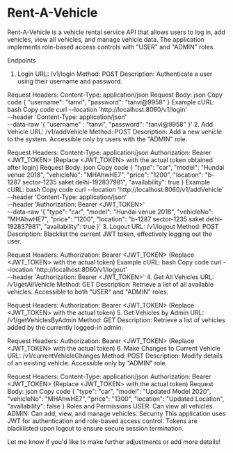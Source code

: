 # Rent-A-Vehicle

Rent-A-Vehicle is a vehicle rental service API that allows users to log in, add vehicles, view all vehicles, and manage vehicle data. The application implements role-based access controls with "USER" and "ADMIN" roles.

Endpoints
1. Login
URL: /v1/login
Method: POST
Description: Authenticate a user using their username and password.

Request Headers:
Content-Type: application/json
Request Body:
json
Copy code
{
  "username": "tanvi",
  "password": "tanvi@9958"
}
Example cURL:
bash
Copy code
curl --location 'http://localhost:8060/v1/login' \
--header 'Content-Type: application/json' \
--data-raw '{
      "username" : "tanvi", 
      "password": "tanvi@9958"
}'
2. Add Vehicle
URL: /v1/addVehicle
Method: POST
Description: Add a new vehicle to the system. Accessible only by users with the "ADMIN" role.

Request Headers:
Content-Type: application/json
Authorization: Bearer <JWT_TOKEN> (Replace <JWT_TOKEN> with the actual token obtained after login)
Request Body:
json
Copy code
{
  "type": "car",
  "model": "Hundai venue 2018",
  "vehicleNo": "MHAhwHE7",
  "price": "1200",
  "location": "b-1287 sector-1235 saket delhi-192837981",
  "availability": true
}
Example cURL:
bash
Copy code
curl --location 'http://localhost:8060/v1/addVehicle' \
--header 'Content-Type: application/json' \
--header 'Authorization: Bearer <JWT_TOKEN>' \
--data-raw '{
      "type": "car",
      "model": "Hundai venue 2018",
      "vehicleNo": "MHAhwHE7",
      "price": "1200",
      "location": "b-1287 sector-1235 saket delhi-192837981",
      "availability": true
}'
3. Logout
URL: /v1/logout
Method: POST
Description: Blacklist the current JWT token, effectively logging out the user.

Request Headers:
Authorization: Bearer <JWT_TOKEN> (Replace <JWT_TOKEN> with the actual token)
Example cURL:
bash
Copy code
curl --location 'http://localhost:8060/v1/logout' \
--header 'Authorization: Bearer <JWT_TOKEN>'
4. Get All Vehicles
URL: /v1/getAllVehicle
Method: GET
Description: Retrieve a list of all available vehicles. Accessible to both "USER" and "ADMIN" roles.

Request Headers:
Authorization: Bearer <JWT_TOKEN> (Replace <JWT_TOKEN> with the actual token)
5. Get Vehicles by Admin
URL: /v1/getVehiclesByAdmin
Method: GET
Description: Retrieve a list of vehicles added by the currently logged-in admin.

Request Headers:
Authorization: Bearer <JWT_TOKEN> (Replace <JWT_TOKEN> with the actual token)
6. Make Changes to Current Vehicle
URL: /v1/currentVehicleChanges
Method: POST
Description: Modify details of an existing vehicle. Accessible only by "ADMIN" role.

Request Headers:
Content-Type: application/json
Authorization: Bearer <JWT_TOKEN> (Replace <JWT_TOKEN> with the actual token)
Request Body:
json
Copy code
{
  "type": "car",
  "model": "Updated Model 2020",
  "vehicleNo": "MHAhwHE7",
  "price": "1300",
  "location": "Updated Location",
  "availability": false
}
Roles and Permissions
USER:
Can view all vehicles.
ADMIN:
Can add, view, and manage vehicles.
Security
This application uses JWT for authentication and role-based access control. Tokens are blacklisted upon logout to ensure secure session termination.

Let me know if you'd like to make further adjustments or add more details!
